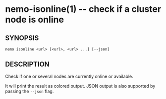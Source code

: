 nemo-isonline(1) -- check if a cluster node is online
======================================================

## SYNOPSIS

    nemo isonline <url> [<url>, <url> ...] [--json]


## DESCRIPTION

Check if one or several nodes are currently online or available.

It will print the result as colored output. JSON output is also
supported by passing the `--json` flag.
